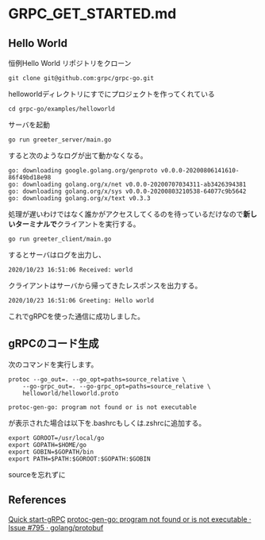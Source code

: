 # GRPC_GET_STARTED.md
## Hello World
恒例Hello World
リポジトリをクローン

```
git clone git@github.com:grpc/grpc-go.git
```
helloworldディレクトリにすでにプロジェクトを作ってくれている

```
cd grpc-go/examples/helloworld
```

サーバを起動

```
go run greeter_server/main.go
```

すると次のようなログが出て動かなくなる。

```
go: downloading google.golang.org/genproto v0.0.0-20200806141610-86f49bd18e98
go: downloading golang.org/x/net v0.0.0-20200707034311-ab3426394381
go: downloading golang.org/x/sys v0.0.0-20200803210538-64077c9b5642
go: downloading golang.org/x/text v0.3.3
```
処理が遅いわけではなく誰かがアクセスしてくるのを待っているだけなので**新しいターミナルで**クライアントを実行する。

```
go run greeter_client/main.go
```

するとサーバはログを出力し、

```
2020/10/23 16:51:06 Received: world
```

クライアントはサーバから帰ってきたレスポンスを出力する。

```
2020/10/23 16:51:06 Greeting: Hello world
```
これでgRPCを使った通信に成功しました。  

## gRPCのコード生成
次のコマンドを実行します。

```
protoc --go_out=. --go_opt=paths=source_relative \
    --go-grpc_out=. --go-grpc_opt=paths=source_relative \
    helloworld/helloworld.proto
```

```
protoc-gen-go: program not found or is not executable
```
が表示された場合は以下を.bashrcもしくは.zshrcに追加する。

```
export GOROOT=/usr/local/go
export GOPATH=$HOME/go
export GOBIN=$GOPATH/bin
export PATH=$PATH:$GOROOT:$GOPATH:$GOBIN
```

sourceを忘れずに

## References
[Quick start-gRPC](https://grpc.io/docs/languages/go/quickstart/)
[protoc-gen-go: program not found or is not executable · Issue #795 · golang/protobuf](https://github.com/golang/protobuf/issues/795)